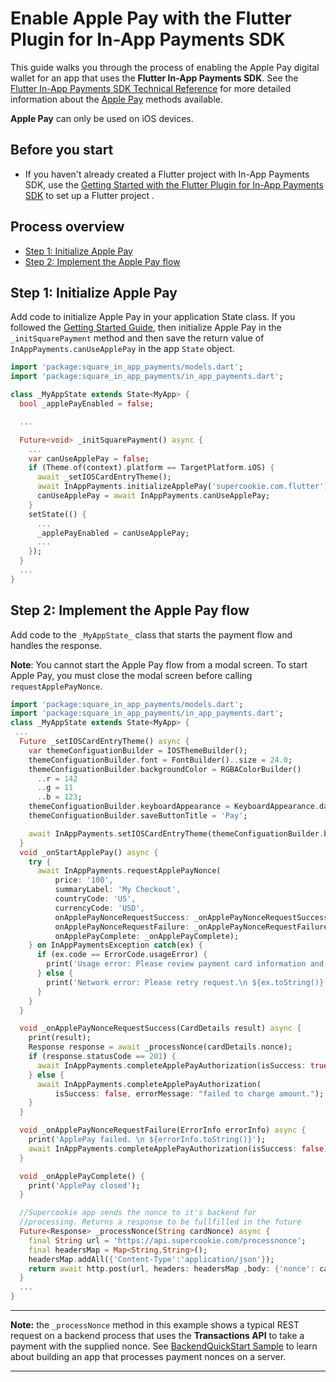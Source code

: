 # Enable Apple Pay with the Flutter Plugin for In-App Payments SDK

This guide walks you through the process of enabling the Apple Pay digital wallet
for an app that uses the **Flutter In-App Payments SDK**. See the [Flutter In-App Payments SDK Technical Reference](reference.md)
for more detailed information about the [Apple Pay] methods available.

**Apple Pay** can only be used on iOS devices.

## Before you start

* If you haven't already created a Flutter project with In-App Payments SDK, use the [Getting Started with the Flutter Plugin for In-App Payments SDK](get-started.md) to 
set up a Flutter project .

## Process overview

* [Step 1: Initialize Apple Pay](#step-1-initialize-apple-pay)
* [Step 2: Implement the Apple Pay flow](#step-2-implement-the-apple-pay-flow)


## Step 1: Initialize Apple Pay


Add code to initialize Apple Pay in your application State class. If you followed the [Getting Started Guide](get-started.md), then initialize Apple Pay in the `_initSquarePayment` method and then save the return
value of `InAppPayments.canUseApplePay` in the app `State` object.

```dart
import 'package:square_in_app_payments/models.dart';
import 'package:square_in_app_payments/in_app_payments.dart';

class _MyAppState extends State<MyApp> {
  bool _applePayEnabled = false;

  ...

  Future<void> _initSquarePayment() async {
    ...
    var canUseApplePay = false;
    if (Theme.of(context).platform == TargetPlatform.iOS) {
      await _setIOSCardEntryTheme();
      await InAppPayments.initializeApplePay('supercookie.com.flutter');
      canUseApplePay = await InAppPayments.canUseApplePay;
    }
    setState(() {
      ...
      _applePayEnabled = canUseApplePay;
      ...
    });
  }
  ...
} 

```

## Step 2: Implement the Apple Pay flow

Add code to the `_MyAppState_` class that starts the payment flow and handles
the response. 

**Note**: You cannot start the Apple Pay flow from a modal screen. To start
Apple Pay, you must close the modal screen before calling `requestApplePayNonce`.

```dart
import 'package:square_in_app_payments/models.dart';
import 'package:square_in_app_payments/in_app_payments.dart';
class _MyAppState extends State<MyApp> {
 ...
  Future _setIOSCardEntryTheme() async {
    var themeConfiguationBuilder = IOSThemeBuilder();
    themeConfiguationBuilder.font = FontBuilder()..size = 24.0;
    themeConfiguationBuilder.backgroundColor = RGBAColorBuilder()
      ..r = 142
      ..g = 11
      ..b = 123;
    themeConfiguationBuilder.keyboardAppearance = KeyboardAppearance.dark;
    themeConfiguationBuilder.saveButtonTitle = 'Pay';

    await InAppPayments.setIOSCardEntryTheme(themeConfiguationBuilder.build());
  }
  void _onStartApplePay() async {
    try {
      await InAppPayments.requestApplePayNonce(
          price: '100',
          summaryLabel: 'My Checkout',
          countryCode: 'US',
          currencyCode: 'USD',
          onApplePayNonceRequestSuccess: _onApplePayNonceRequestSuccess,
          onApplePayNonceRequestFailure: _onApplePayNonceRequestFailure,
          onApplePayComplete: _onApplePayComplete);
    } on InAppPaymentsException catch(ex) {
      if (ex.code == ErrorCode.usageError) {
        print('Usage error: Please review payment card information and retry.\n ${ex.toString()}');
      } else {
        print('Network error: Please retry request.\n ${ex.toString()}');
      }
    }
  }

  void _onApplePayNonceRequestSuccess(CardDetails result) async {
    print(result);
    Response response = await _processNonce(cardDetails.nonce);
    if (response.statusCode == 201) {
      await InAppPayments.completeApplePayAuthorization(isSuccess: true);
    } else {
      await InAppPayments.completeApplePayAuthorization(
          isSuccess: false, errorMessage: "failed to charge amount.");
    }
  }

  void _onApplePayNonceRequestFailure(ErrorInfo errorInfo) async {
    print('ApplePay failed. \n ${errorInfo.toString()}');
    await InAppPayments.completeApplePayAuthorization(isSuccess: false);
  }

  void _onApplePayComplete() {
    print('ApplePay closed');
  }

  //Supercookie app sends the nonce to it's backend for 
  //processing. Returns a response to be fullfilled in the future
  Future<Response> _processNonce(String cardNonce) async {
    final String url = 'https://api.supercookie.com/processnonce';
    final headersMap = Map<String,String>();
    headersMap.addAll({'Content-Type':'application/json'});
    return await http.post(url, headers: headersMap ,body: {'nonce': cardNonce, 'amount':'100'})
  }
  ...
}
```
---
**Note:** the `_processNonce` method in this example shows a typical REST request on a backend process that uses the **Transactions API** to take a payment with the supplied nonce. See [BackendQuickStart Sample]() to learn about building an app that processes payment nonces on a server.

---


[//]: # "Link anchor definitions"
[docs.connect.squareup.com]: https://docs.connect.squareup.com
[In-App Payments SDK]: https://docs.connect.squareup.com/payments/readersdk/overview
[Square Dashboard]: https://squareup.com/dashboard/
[update policy for In-App Payments SDK]: https://docs.connect.squareup.com/payments/readersdk/overview#readersdkupdatepolicy
[Testing Mobile Apps]: https://docs.connect.squareup.com/testing/mobile
[squareup.com/activate]: https://squareup.com/activate
[Square Application Dashboard]: https://connect.squareup.com/apps/
[In-App Payments SDK Android Setup Guide]: https://docs.connect.squareup.com/payments/readersdk/setup-android
[In-App Payments SDK iOS Setup Guide]: https://docs.connect.squareup.com/payments/readersdk/setup-ios
[root README]: ../README.md
[Flutter Getting Started]: https://flutter.io/docs/get-started/install
[Test Drive]: https://flutter.io/docs/get-started/test-drive
[Apple Pay]: https://developer.apple.com/documentation/passkit/apple_pay
